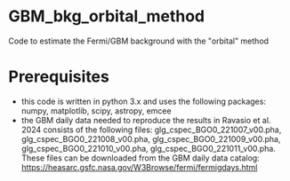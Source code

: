# GBM_bkg_orbital_method
Code to estimate the Fermi/GBM background with the "orbital" method

# Prerequisites
- this code is written in python 3.x and uses the following packages: numpy, matplotlib, scipy, astropy, emcee
- the GBM daily data needed to reproduce the results in Ravasio et al. 2024 consists of the following files: glg_cspec_BGO0_221007_v00.pha, glg_cspec_BGO0_221008_v00.pha, glg_cspec_BGO0_221009_v00.pha, glg_cspec_BGO0_221010_v00.pha, glg_cspec_BGO0_221011_v00.pha. These files can be downloaded from the GBM daily data catalog: https://heasarc.gsfc.nasa.gov/W3Browse/fermi/fermigdays.html

